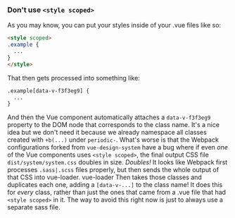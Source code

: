 
### Don't use `<style scoped>`

As you may know, you can put your styles inside of your .vue files like so:

```html
<style scoped>
.example {
  ...
}
</style>
```

That then gets processed into something like:

```html
.example[data-v-f3f3eg9] {
  ...
}
```

And then the Vue component automatically attaches a `data-v-f3f3eg9` property to the DOM node that corresponds to the class name. It's a nice idea but we don't need it because we already namespace all classes created with `+b(...)` under `periodic-`. What's worse is that the Webpack configurations forked from `vue-design-system` have a bug where if even _one_ of the Vue components uses `<style scoped>`, the final output CSS file `dist/system/system.css` doubles in size. _Doubles!_ It looks like Webpack first processes `.sass|.scss` files properly, but then sends the whole output of that CSS into vue-loader. vue-loader Then takes those classes and duplicates each one, adding a `[data-v-...]` to the class name! It does this for _every_ class, rather than just the ones that came from a .vue file that had `<style scoped>` in it. The way to avoid this right now is just to always use a separate sass file.